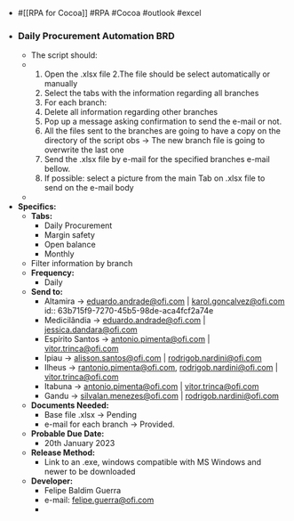 - #[[RPA for Cocoa]] #RPA #Cocoa #outlook #excel
- ### Daily Procurement Automation BRD
	- The script should:
	- 1. Open the .xlsx file
	  2.The file should be select automatically or manually
	  3. Select the tabs with the information regarding all branches
	  4. For each branch: 
	  5. Delete all information regarding other branches
	  6. Pop up a message asking confirmation to send the e-mail or not.
	  7. All the files sent to the branches are going to have a copy on the directory of the script obs -> The new branch file is going to overwrite the last one
	  8. Send the .xlsx file by e-mail for the specified branches e-mail bellow.
	  9. If possible: select a picture from the main Tab on .xlsx file to send on the e-mail body
	-
- **Specifics:**
	- **Tabs:**
		- Daily Procurement
		- Margin safety
		- Open balance
		- Monthly
	- Filter information by branch
	- **Frequency:**
		- Daily
	- **Send to:**
		- Altamira -> eduardo.andrade@ofi.com | karol.goncalvez@ofi.com
		  id:: 63b715f9-7270-45b5-98de-aca4fcf2a74e
		- Medicilândia -> eduardo.andrade@ofi.com | jessica.dandara@ofi.com
		- Espírito Santos -> antonio.pimenta@ofi.com | vitor.trinca@ofi.com
		- Ipiau -> alisson.santos@ofi.com | rodrigob.nardini@ofi.com
		- Ilheus -> rantonio.pimenta@ofi.com, rodrigob.nardini@ofi.com | vitor.trinca@ofi.com
		- Itabuna -> antonio.pimenta@ofi.com | vitor.trinca@ofi.com
		- Gandu -> silvalan.menezes@ofi.com | rodrigob.nardini@ofi.com
	- **Documents Needed:**
		- Base file .xlsx -> Pending
		- e-mail for each branch -> Provided.
	- **Probable Due Date:**
		- 20th January 2023
	- **Release Method:**
		- Link to an .exe, windows compatible with MS Windows and newer to be downloaded
	- **Developer:**
		- Felipe Baldim Guerra
		- e-mail: felipe.guerra@ofi.com
		-